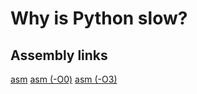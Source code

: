 # Why is Python slow?

## Assembly links

[asm](https://godbolt.org/z/sG4o8KfWz)
[asm (-O0)](https://godbolt.org/z/8Y498c3hs)
[asm (-O3)](https://godbolt.org/z/Y3eW9xjYT)